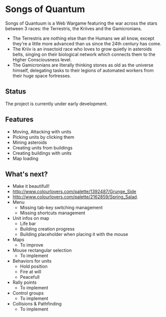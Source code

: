 Songs of Quantum
===========

Songs of Quantuum is a Web Wargame featuring the war across the stars between 3 races: the Terrestris, the Kriives and the Gamicronians.

- The Terrestris are nothing else than the Humans we all know, except they're a little more advanced than us since the 24th century has come.
- The Kriiv is an insectoid race who loves to grow quietly in asteroids belts, singing on their biological network which connects them to the Higher Consciousness level.
- The Gamicronians are literally thinking stones as old as the universe himself, delegating tasks to their legions of automated workers from their huge space fortresses.

Status
------
The project is currently under early development.

Features
--------
- Moving, Attacking with units
- Picking units by clicking them
- Mining asteroids
- Creating units from buildings
- Creating buildings with units
- Map loading

What's next?
------------

- Make it beautifull!
 - http://www.colourlovers.com/palette/1392487/Grunge_Side
 - http://www.colourlovers.com/palette/2162859/Spring_Salad.
- Menu
  - Missing tab-key switching management
  - Missing shortcuts management
- Unit infos on map
  - Life bar
  - Building creation progress
  - Building placeholder when placing it with the mouse
- Maps
  - To improve
- Mouse rectangular selection
  - To implement 
- Behaviors for units
  - Hold position
  - Fire at will
  - Peacefull
- Rally points
  - To implement 
- Control groups
  - To implement
- Collisions & Pathfinding
  - To implement

